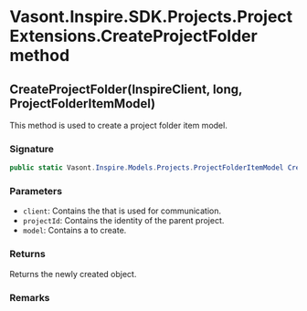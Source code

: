# Vasont.Inspire.SDK.Projects.ProjectExtensions.CreateProjectFolder method
## CreateProjectFolder(InspireClient, long, ProjectFolderItemModel)
This method is used to create a project folder item model.

### Signature
```csharp
public static Vasont.Inspire.Models.Projects.ProjectFolderItemModel CreateProjectFolder(InspireClient client, long projectId, ProjectFolderItemModel model)
```
### Parameters
- `client`: Contains the  that is used for communication.
- `projectId`: Contains the identity of the parent project.
- `model`: Contains a  to create.

### Returns
Returns the newly created  object.
### Remarks

